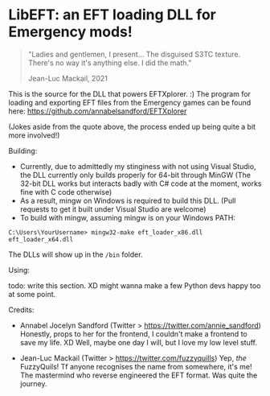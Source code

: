 # LibEFT: an EFT loading DLL for Emergency mods!

>"Ladies and gentlemen, I present...
>The disguised S3TC texture.
>There's no way it's anything else.
>I did the math."
>
> Jean-Luc Mackail, 2021

This is the source for the DLL that powers EFTXplorer.  :)
The program for loading and exporting EFT files from the Emergency games can be found here:
https://github.com/annabelsandford/EFTXplorer

(Jokes aside from the quote above, the process ended up being quite a bit more involved!)

Building:
- Currently, due to admittedly my stinginess with not using Visual Studio, the DLL currently only builds properly for 64-bit through MinGW (The 32-bit DLL works but interacts badly with C# code at the moment, works fine with C code otherwise)
- As a result, mingw on Windows is required to build this DLL. (Pull requests to get it built under Visual Studio are welcome)
- To build with mingw, assuming mingw is on your Windows PATH:

`C:\Users\YourUsername> mingw32-make eft_loader_x86.dll eft_loader_x64.dll`

The DLLs will show up in the `/bin` folder.

Using:

todo: write this section. XD
might wanna make a few Python devs happy too at some point.

Credits:
- Annabel Jocelyn Sandford (Twitter > https://twitter.com/annie_sandford)
  Honestly, props to her for the frontend, I couldn't make a frontend to save my life. XD
  Well, maybe one day I will, but I love my low level stuff.

- Jean-Luc Mackail (Twitter > https://twitter.com/fuzzyquills)
  Yep, *the* FuzzyQuils! Tf anyone recognises the name from somewhere, it's me!
  The mastermind who reverse engineered the EFT format. Was quite the journey.
